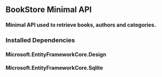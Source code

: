 ﻿## BookStore Minimal API

#### Minimal API used to retrieve books, authors and categories.

### Installed Dependencies
#### Microsoft.EntityFrameworkCore.Design
#### Microsoft.EntityFrameworkCore.Sqlite